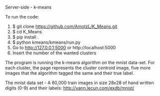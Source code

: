Server-side - k-means

To run the code:
1. $ git clone https://github.com/AmotzL/K_Means.git
2. $ cd K_Means
3. $ pip install .
4. $ python kmeans/kmeans/run.py
5. Go to http://127.0.0.1:5000 or http://localhost:5000
6. Insert the number of the wanted clusters

The program is running the k-means algorithm on the mnist data-set.
For each cluster, the page represents the cluster centroid image, 
five more images that the algorithm tagged the same and their true label.

The mnist data set - A 60,000 train images in size 28x28 of hand 
written digits (0-9) and their labels:
http://yann.lecun.com/exdb/mnist/
